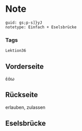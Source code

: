 # Note
```
guid: gs;p-s]}yJ
notetype: Einfach + Eselsbrücke
```

### Tags
```
Lektion36
```

## Vorderseite
ἐάω

## Rückseite
erlauben, zulassen

## Eselsbrücke

